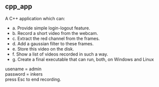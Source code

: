 ## cpp_app

A C++ application which can: 
   - a. Provide simple login-logout feature. 
   - b. Record a short video from the webcam. 
   - c. Extract the red channel from the frames. 
   - d. Add a gaussian filter to these frames. 
   - e. Store this video on the disk. 
   - f. Show a list of videos recorded in such a way. 
   - g. Create a final executable that can run, both, on Windows and Linux 
 
 
usename = admin <br/>
password = inkers  <br/>
press Esc to end recording. <br/>

